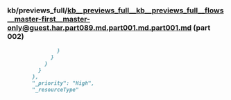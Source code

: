 ### kb/previews_full/kb__previews_full__kb__previews_full__flows__master-first__master-only@guest.har.part089.md.part001.md.part001.md (part 002)

```md
                }
              }
            }
          }
        },
        "_priority": "High",
        "_resourceType"
```

```
